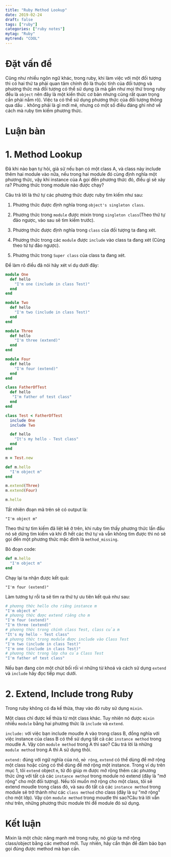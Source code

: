 ```yaml
---
title: "Ruby Method Lookup"
date: 2019-02-24
draft: false
tags: ["ruby"]
categories: ["ruby notes"]
mytag: "Ruby"
mytrend: "COOL"
---
```


# Đặt vấn đề

Cũng như nhiều ngôn ngữ khác, trong ruby, khi làm việc với một đối tượng thì có hai thứ ta phải quan tâm chính đó là thuộc tính của đối tượng và phương thức mà đối tượng có thể sử dụng (à mà gần như mọi thứ trong ruby đều là `object` nên đây là một kiến thức cơ bản nhưng cũng rất quan trọng cần phải nắm rõ). Việc ta có thể sử dụng phương thức của đối tượng thông qua dấu `.` không phải là gì mới mẻ, nhưng có một số điều đáng ghi nhớ về cách mà ruby tìm kiếm phương thức.

# Luận bàn

# 1. Method Lookup

Đã khi nào bạn tự hỏi, giả sử nếu bạn có một class A, và class này include thêm hai module vào nữa, nếu trong hai module đó cùng định nghĩa một phương thức, vậy khi instance của A gọi đến phương thức đó, điều gì sẽ xảy ra? Phương thức trong module nào được chạy?


Câu trả lời là thứ tự các phương thức được ruby tìm kiếm như sau: 

1. Phương thức được định nghĩa trong `object's singleton class`.

2. Phương thức trong `module` được mixin trong `singleton class`(Theo thứ tự đảo ngược, vào sau sẽ tìm kiếm trước).

3. Phương thức được định nghĩa trong `class` của đối tượng ta đang xét.

4. Phương thức trong các `module` được `include` vào class ta đang xét (Cũng theo tứ tự đảo ngược).

5. Phương thức trong `Super class` của class ta đang xét. 

Để làm rõ điều đã nói hãy xét ví dụ dưới đây:

```ruby
module One
  def hello
    "I'm one (include in class Test)" 
  end
end

module Two
  def hello
    "I'm two (include in class Test)"
  end
end

module Three
  def hello
    "I'm three (extend)"
  end
end

module Four
  def hello
    "I'm four (extend)"
  end
end

class FatherOfTest
  def hello
   "I'm father of test class" 
  end
end

class Test < FatherOfTest
  include One
  include Two

  def hello
    "It's my hello - Test class"
  end
end

m = Test.new

def m.hello
  "I'm object m"
end

m.extend(Three)
m.extend(Four)

m.hello
```

Tất nhiên đoạn mã trên sẽ có output là: 

`"I'm object m"`

Theo thứ tự tìm kiếm đã liệt kê ở trên, khi ruby tìm thấy phương thức lần đầu nó sẽ dừng tìm kiếm và khi đi hết các thứ tự và vẫn không tìm được thì nó sẽ gọi đến một phương thức mặc đinh là `method_missing`.

Bỏ đoạn code:

```ruby
def m.hello
  "I'm object m"
end
```

Chạy lại ta nhận được kết quả: 

`"I'm four (extend)"`

Làm tương tự rồi ta sẽ tìm ra thứ tự ưu tiên kết quả như sau:

``` ruby
# phương thức hello cho riêng instance m
"I'm object m"
# phương thức được extend riêng cho m
"I'm four (extend)"
"I'm three (extend)"
# phương thức trong chính class Test, class của m
"It's my hello - Test class"
# phương thức trong module được include vào Class Test
"I'm two (include in class Test)"
"I'm one (include in class Test)" 
# phương thức trong lớp cha của Class Test
"I'm father of test class" 
```

Nếu bạn đang còn một chút bối rối vì những từ khoá và cách sử dụng `extend` và `include` hãy đọc tiếp mục dưới.

# 2. Extend, Include trong Ruby

Trong ruby không có đa kế thừa, thay vào đó ruby sử dụng `mixin`.

Một class chỉ được kế thừa từ một class khác. Tuy nhiên nó được `mixin` nhiều `module` bằng hai phương thức là `include` và `extend`.

`include:` với việc bạn include moudle A vào trong class B, đồng nghĩa với việc instance của class B có thể sử dụng tất cả các `instance method` trong moudle A. Vậy còn `module method` trong A thì sao? Câu trả lời là những `module method` trong A thì A sử dụng thôi.

`extend:` đúng với ngữ nghĩa của nó, `mở rộng`, `extend` có thể dùng để mở rộng một class hoặc cũng có thể dùng để mở rộng một instance.  Trong ví dụ trên mục 1, tôi `extend` object `m`, từ đó giúp m được mở rộng thêm các phương thức ứng với tất cả các `instance method` trong module nó extend (đây là "mở rộng" cho một đối tượng). Nếu tôi muốn mở rộng cho một class, tôi sẽ extend moudle trong class đó, và sau đó tất cả các `instance method` trong module sẽ trở thành như các `class method` cho class (đây là sự "mở rộng" cho một lớp). Vậy còn `module method` trong moudle thì sao?Câu trả lời vẫn như trên, những phương thức module thì để module đó sử dụng.

# Kết luận

Mixin là một chức năng mạnh mẽ trong ruby, nó giúp ta mở rộng class/object bằng các method mới. Tuy nhiên, hãy cẩn thận để đảm bảo bạn gọi đúng được method mà bạn cần.
